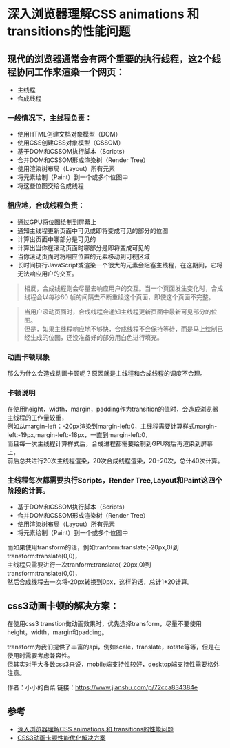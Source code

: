 # 深入浏览器理解CSS animations 和 transitions的性能问题

## 现代的浏览器通常会有两个重要的执行线程，这2个线程协同工作来渲染一个网页：

- 主线程
- 合成线程

### 一般情况下，主线程负责：

- 使用HTML创建文档对象模型（DOM）
- 使用CSS创建CSS对象模型（CSSOM）
- 基于DOM和CSSOM执行脚本（Scripts）
- 合并DOM和CSSOM形成渲染树（Render Tree）
- 使用渲染树布局（Layout）所有元素
- 将元素绘制（Paint）到一个或多个位图中
- 将这些位图交给合成线程

### 相应地，合成线程负责：

- 通过GPU将位图绘制到屏幕上
- 通知主线程更新页面中可见或即将变成可见的部分的位图
- 计算出页面中哪部分是可见的
- 计算出当你在滚动页面时哪部分是即将变成可见的
- 当你滚动页面时将相应位置的元素移动到可视区域
- 长时间执行JavaScript或渲染一个很大的元素会阻塞主线程，在这期间，它将无法响应用户的交互。

>相反，合成线程则会尽量去响应用户的交互。当一个页面发生变化时，合成线程会以每秒60 帧的间隔去不断重绘这个页面，即使这个页面不完整。

>当用户滚动页面时，合成线程会通知主线程更新页面中最新可见部分的位图。  
但是，如果主线程响应地不够快，合成线程不会保持等待，而是马上绘制已经生成的位图，还没准备好的部分用白色进行填充。

### 动画卡顿现象
那么为什么会造成动画卡顿呢？原因就是主线程和合成线程的调度不合理。

### 卡顿说明
在使用height，width，margin，padding作为transition的值时，会造成浏览器主线程的工作量较重，   
例如从margin-left：-20px渲染到margin-left:0，主线程需要计算样式margin-left:-19px,margin-left:-18px，一直到margin-left:0，  
而且每一次主线程计算样式后，合成进程都需要绘制到GPU然后再渲染到屏幕上，  
前后总共进行20次主线程渲染，20次合成线程渲染，20+20次，总计40次计算。

### 主线程每次都需要执行Scripts，Render Tree,Layout和Paint这四个阶段的计算。

  - 基于DOM和CSSOM执行脚本（Scripts）
  - 合并DOM和CSSOM形成渲染树（Render Tree）
  - 使用渲染树布局（Layout）所有元素
  - 将元素绘制（Paint）到一个或多个位图中

而如果使用transform的话，例如tranform:translate(-20px,0)到transform:translate(0,0)，  
主线程只需要进行一次tranform:translate(-20px,0)到transform:translate(0,0)，  
然后合成线程去一次将-20px转换到0px，这样的话，总计1+20计算。

## css3动画卡顿的解决方案：

在使用css3 transtion做动画效果时，优先选择transform，尽量不要使用height，width，margin和padding。

transform为我们提供了丰富的api，例如scale，translate，rotate等等，但是在使用时需要考虑兼容性。  
但其实对于大多数css3来说，mobile端支持性较好，desktop端支持性需要格外注意。  



作者：小小的白菜
链接：https://www.jianshu.com/p/72cca834384e




## 参考
- [深入浏览器理解CSS animations 和 transitions的性能问题](https://sy-tang.github.io/2014/05/14/CSS%20animations%20and%20transitions%20performance-%20looking%20inside%20the%20browser/)
- [CSS3动画卡顿性能优化解决方案](https://segmentfault.com/a/1190000013045035)
